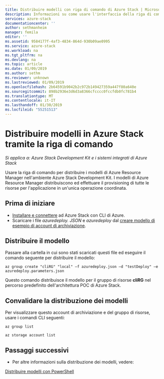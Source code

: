 ```yaml
---
title: Distribuire modelli con riga di comando di Azure Stack | Microsoft Docs
description: Informazioni su come usare l'interfaccia della riga di comando multipiattaforma (CLI) per distribuire modelli di Azure Stack.
services: azure-stack
documentationcenter: ''
author: sethmanheim
manager: femila
editor: ''
ms.assetid: 9584177f-4af3-4834-864d-930b09ae0995
ms.service: azure-stack
ms.workload: na
ms.tgt_pltfrm: na
ms.devlang: na
ms.topic: article
ms.date: 01/09/2019
ms.author: sethm
ms.reviewer: unknown
ms.lastreviewed: 01/09/2019
ms.openlocfilehash: 2b64591b9042b2c972b149427359a447f80a640e
ms.sourcegitcommit: 898b2936e3d6d3a8366cfcccc0fccfdb0fc781b4
ms.translationtype: MT
ms.contentlocale: it-IT
ms.lasthandoff: 01/30/2019
ms.locfileid: "55251513"
---
```

# <a name="deploy-templates-in-azure-stack-using-the-command-line"></a>Distribuire modelli in Azure Stack tramite la riga di comando

*Si applica a: Azure Stack Development Kit e i sistemi integrati di Azure Stack*

Usare la riga di comando per distribuire i modelli di Azure Resource Manager nell'ambiente Azure Stack Development Kit. I modelli di Azure Resource Manager distribuiscono ed effettuare il provisioning di tutte le risorse per l'applicazione in un'unica operazione coordinata.

## <a name="before-you-begin"></a>Prima di iniziare

- [Installare e connettere](azure-stack-version-profiles-azurecli2.md) ad Azure Stack con CLI di Azure.
- Scaricare i file *azuredeploy. JSON* e *azuredeploy* dal [creare modello di esempio di account di archiviazione](https://github.com/Azure/AzureStack-QuickStart-Templates/tree/master/101-create-storage-account).

## <a name="deploy-template"></a>Distribuire il modello

Passare alla cartella in cui sono stati scaricati questi file ed eseguire il comando seguente per distribuire il modello:

```azurecli
az group create "cliRG" "local" –f azuredeploy.json –d "testDeploy" –e azuredeploy.parameters.json
```

Questo comando distribuisce il modello per il gruppo di risorse **cliRG** nel percorso predefinito dell'architettura POC di Azure Stack.

## <a name="validate-template-deployment"></a>Convalidare la distribuzione dei modelli

Per visualizzare questo account di archiviazione e del gruppo di risorse, usare i comandi CLI seguenti:

```azurecli
az group list

az storage account list
```

## <a name="next-steps"></a>Passaggi successivi

- Per altre informazioni sulla distribuzione dei modelli, vedere:

[Distribuire modelli con PowerShell](azure-stack-deploy-template-powershell.md)
